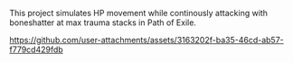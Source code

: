 This project simulates HP movement while continously attacking with boneshatter at max trauma stacks in Path of Exile. 

https://github.com/user-attachments/assets/3163202f-ba35-46cd-ab57-f779cd429fdb
